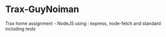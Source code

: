 # Trax-GuyNoiman
Trax home assignment - NodeJS 
using : express, node-fetch and standard
including tests
